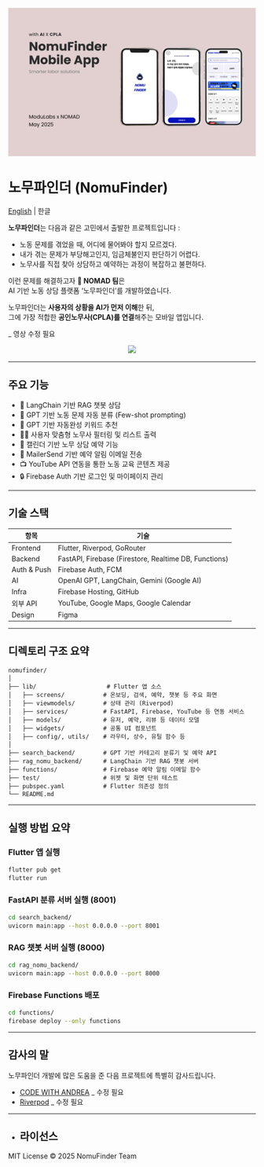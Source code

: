 <p align="center">
  <img src="https://github.com/Whatthe-we/nomufinder_project/blob/main/assets/images/README_1.png?raw=true" width="800">
</p>

# 노무파인더 (NomuFinder)

[English](README.md) | 한글

**노무파인더**는 다음과 같은 고민에서 출발한 프로젝트입니다 :

* 노동 문제를 겪었을 때, 어디에 물어봐야 할지 모르겠다.
* 내가 겪는 문제가 부당해고인지, 임금체불인지 판단하기 어렵다.
* 노무사를 직접 찾아 상담하고 예약하는 과정이 복잡하고 불편하다.
  

이런 문제를 해결하고자 **🤠 NOMAD 팀**은<br>
AI 기반 노동 상담 플랫폼 ‘노무파인더’를 개발하였습니다.

노무파인더는 **사용자의 상황을 AI가 먼저 이해**한 뒤,<br>
그에 가장 적합한 **공인노무사(CPLA)를 연결**해주는 모바일 앱입니다.

_ 영상 수정 필요
<p align="center">
    <img src="https://github.com/mycalls/applimode-examples/blob/main/assets/am-preview-480p-10f-240829.gif?raw=true" width="320">
</p>

---

## 주요 기능
- 💬 LangChain 기반 RAG 챗봇 상담
- 🤖 GPT 기반 노동 문제 자동 분류 (Few-shot prompting)
- 🧠 GPT 기반 자동완성 키워드 추천
- 👨‍⚖️ 사용자 맞춤형 노무사 필터링 및 리스트 출력
- 📆 캘린더 기반 노무 상담 예약 기능
- 📩 MailerSend 기반 예약 알림 이메일 전송
- 📺 YouTube API 연동을 통한 노동 교육 콘텐츠 제공
- 🔒 Firebase Auth 기반 로그인 및 마이페이지 관리

---

## 기술 스택

| 항목 | 기술 |
|------|-----------|
|    Frontend    |    Flutter, Riverpod, GoRouter    |
| Backend | FastAPI, Firebase (Firestore, Realtime DB, Functions) |
| Auth & Push | Firebase Auth, FCM |
| AI | OpenAI GPT, LangChain, Gemini (Google AI) |
| Infra | Firebase Hosting, GitHub |
| 외부 API | YouTube, Google Maps, Google Calendar |
| Design | Figma |

---

## 디렉토리 구조 요약

```
nomufinder/
│
├── lib/                    # Flutter 앱 소스
│   ├── screens/           # 온보딩, 검색, 예약, 챗봇 등 주요 화면
│   ├── viewmodels/        # 상태 관리 (Riverpod)
│   ├── services/          # FastAPI, Firebase, YouTube 등 연동 서비스
│   ├── models/            # 유저, 예약, 리뷰 등 데이터 모델
│   ├── widgets/           # 공통 UI 컴포넌트
│   ├── config/, utils/    # 라우터, 상수, 유틸 함수 등
│
├── search_backend/        # GPT 기반 카테고리 분류기 및 예약 API
├── rag_nomu_backend/      # LangChain 기반 RAG 챗봇 서버
├── functions/             # Firebase 예약 알림 이메일 함수
├── test/                  # 위젯 및 화면 단위 테스트
├── pubspec.yaml           # Flutter 의존성 정의
└── README.md
```

---

## 실행 방법 요약
### Flutter 앱 실행

```bash
flutter pub get
flutter run
```

### FastAPI 분류 서버 실행 (8001)

```bash
cd search_backend/
uvicorn main:app --host 0.0.0.0 --port 8001
```

### RAG 챗봇 서버 실행 (8000)

```bash
cd rag_nomu_backend/
uvicorn main:app --host 0.0.0.0 --port 8000
```

### Firebase Functions 배포

```bash
cd functions/
firebase deploy --only functions
```

---

## 감사의 말
노무파인더 개발에 많은 도움을 준 다음 프로젝트에 특별히 감사드립니다.
* [CODE WITH ANDREA](https://codewithandrea.com/) _ 수정 필요
* [Riverpod](https://riverpod.dev/) _ 수정 필요

---
* ## 라이선스

MIT License © 2025 NomuFinder Team
